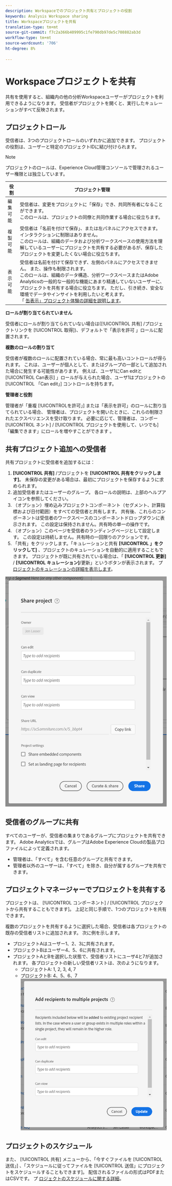 ```yaml
---
description: Workspaceでのプロジェクト共有とプロジェクトの役割
keywords: Analysis Workspace sharing
title: Workspaceプロジェクトを共有
translation-type: tm+mt
source-git-commit: f7c2a366b409995c1fe790db97de5c708882ab3d
workflow-type: tm+mt
source-wordcount: '706'
ht-degree: 8%

---
```



# Workspaceプロジェクトを共有

共有を使用すると、組織内の他の分析Workspaceユーザーがプロジェクトを利用できるようになります。 受信者がプロジェクトを開くと、実行したキュレーションがすべて反映されます。

## プロジェクトロール

受信者は、3つのプロジェクトロールのいずれかに追加できます。 プロジェクトの役割は、ユーザーと特定のプロジェクトIDに結び付けられます。

>[!NOTE]
> プロジェクトのロールは、Experience Cloud管理コンソールで管理されるユーザー権限とは独立しています。

| 役割 | プロジェクト管理 |
|---|---|
| 編集可能 | 受信者は、変更をプロジェクトに「保存」でき、共同所有者になることができます。<br>このロールは、プロジェクトの同僚と共同作業する場合に役立ちます。 |
| 複製可能 | 受信者は「名前を付けて保存」、または左パネルにアクセスできます。インタラクションに制限はありません。<br>このロールは、組織のデータおよび分析ワークスペースの使用方法を理解しているユーザーにプロジェクトを共有する必要があるが、保存したプロジェクトを変更したくない場合に役立ちます。 |
| 表示可能 | 受信者は名前を付けて保存できず、左側のパネルにアクセスできません。 また、操作も制限されます。<br>このロールは、組織のデータ構造、分析ワークスペースまたはAdobe Analyticsの一般的な一般的な機能にあまり精通していないユーザーに、プロジェクトを共有する場合に役立ちます。 ただし、引き続き、安全な環境でデータやインサイトを利用したいと考えます。<br>「 [缶表示」プロジェクト体験の詳細を説明します](/help/analyze/analysis-workspace/curate-share/view-only-projects.md)。 |

**ロールが割り当てられていません**

受信者にロールが割り当てられていない場合は([!UICONTROL 共有] /プロジェクトリンクを [!UICONTROL 取得])、デフォルトで「表示を許可  」ロールに配置されます。

**複数のロールの割り当て**

受信者が複数のロールに配置されている場合、常に最も高いコントロールが得られます。 これは、ユーザーが個人として、またはグループの一部として追加された場合に発生する可能性があります。 例えば、ユーザ1にCan editと [!UICONTROL Can表示] 」ロールが与えられた場合、ユーザ1はプロジェクトの [!UICONTROL 「Can edit」] コントロールを持ちます。

**管理者と役割**

管理者が「重複 [!UICONTROLを許可」] または「表示を許可」のロールに割り当てられている場合、  管理者は、プロジェクトを開いたときに、これらの制限されたエクスペリエンスを受け取ります。 必要に応じて、管理者は、コンポー [!UICONTROL ネント] / [!UICONTROL プロジェクトを使用して、いつでも] 「編集できます」にロールを増やすことができます 。

## 共有プロジェクト追加への受信者

共有プロジェクトに受信者を追加するには：

1. **[!UICONTROL 共有]** /プロジェクトを **[!UICONTROL 共有をクリックします]**。
未保存の変更がある場合は、最初にプロジェクトを保存するように求められます。
1. 追加受信者またはユーザーのグループ。
各ロールの説明は、上部のヘルプアイコンを参照してください。
1. （オプション）埋め込みプロジェクトコンポーネント（セグメント、計算指標および日付範囲）をすべての受信者と共有します。
共有後、これらのコンポーネントは受信者のワークスペースのコンポーネントドロップダウンに表示されます。 この設定は保持されません。共有時の単一の操作です。
1. （オプション）このページを受信者のランディングページとして設定します。
この設定は持続しません。共有時の一回限りのアクションです。
1. 「共有」をクリックします。「キュレーションと共有 **[!UICONTROL 」をクリックして]** 、プロジェクトのキュレーションを自動的に適用することもできます。 プロジェクトが既に共有されている場合は、「 **[!UICONTROL 更新]** / **[!UICONTROL キュレーション]**/更新」というボタンが表示されます。 プ [ロジェクトのキュレーションの詳細を表示します](https://docs.adobe.com/content/help/ja-JP/analytics/analyze/analysis-workspace/curate-share/curate.html)。

![](assets/share-proj-modal.png)

## 受信者のグループに共有

すべてのユーザーが、受信者の集まりであるグループにプロジェクトを共有できます。 Adobe Analyticsでは、グループはAdobe Experience Cloudの製品プロファイルによって定義されます。

* 管理者は、「すべて」を含む任意のグループと共有できます。
* 管理者以外のユーザーは、「すべて」を除き、自分が属するグループを共有できます。

## プロジェクトマネージャーでプロジェクトを共有する

プロジェクトは、 [!UICONTROL コンポーネント] / [!UICONTROL プロジェクトから共有することもできます]。 上記と同じ手順で、1つのプロジェクトを共有できます。

複数のプロジェクトを共有するように選択した場合、受信者は各プロジェクトの既存の受信者リストに追加されます。 次に例を示します。

* プロジェクトAはユーザー1、2、3に共有されます。
* プロジェクトBはユーザー4、5、6に共有されます。
* プロジェクトAとBを選択した状態で、受信者リストにユーザ4と7が追加されます。 各プロジェクトの新しい受信者リストは、次のようになります。
   * プロジェクトA: 1, 2, 3, 4, 7
   * プロジェクトB: 4、5、6、7
   ![](assets/mult-proj-sharing.png)

## プロジェクトのスケジュール

また、 [!UICONTROL 共有] メニューから、「今すぐファイルを [!UICONTROL 送信」] 、「スケジュールに従ってファイルを [!UICONTROL 送信」にプロジェクトをスケジュールすることもできます]。 配信されるファイルの形式はPDFまたはCSVです。 プ [ロジェクトのスケジュールに関する詳細](https://docs.adobe.com/content/help/en/analytics/analyze/analysis-workspace/curate-share/t-schedule-report.html)。
